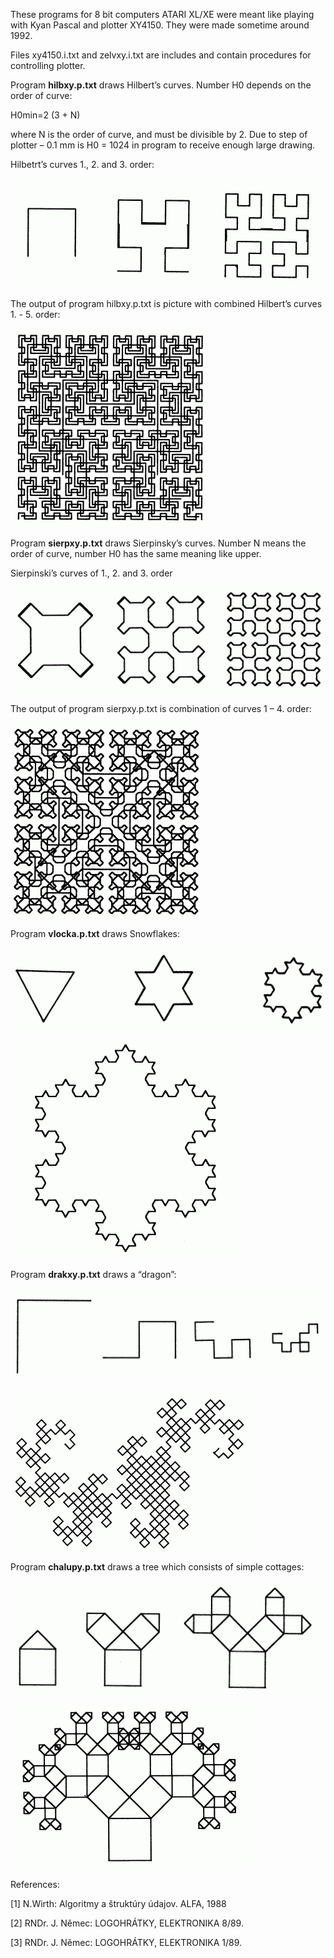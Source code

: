 These programs for 8 bit computers ATARI XL/XE were meant like playing with Kyan Pascal and plotter XY4150. They were made sometime around 1992.

Files xy4150.i.txt and zelvxy.i.txt are includes and contain procedures for controlling plotter.

Program **hilbxy.p.txt** draws Hilbert’s curves. Number H0 depends on the order of curve:

H0min=2 (3 + N)

where N is the order of curve, and must be divisible by 2. Due to step of plotter – 0.1 mm is H0 = 1024 in program to receive enough large drawing.

Hilbetrt’s curves 1., 2. and 3. order:

![](https://github.com/georger420/githubtraining/blob/main/Atari-XY4150/hilbxy2.gif)

The output of program hilbxy.p.txt is picture with combined Hilbert’s curves 1. - 5. order:

![](https://github.com/georger420/githubtraining/blob/main/Atari-XY4150/hilbxy1.gif)

Program **sierpxy.p.txt** draws Sierpinsky’s curves. Number N means the order of curve, number H0 has the same meaning like upper.

Sierpinski’s curves of 1., 2. and 3. order

![](https://github.com/georger420/githubtraining/blob/main/Atari-XY4150/sierpxy2.gif)

The output of program  sierpxy.p.txt  is combination of curves 1 – 4. order:

![](https://github.com/georger420/githubtraining/blob/main/Atari-XY4150/sierpxy1.gif)

Program **vlocka.p.txt** draws Snowflakes:

![](https://github.com/georger420/githubtraining/blob/main/Atari-XY4150/vlocka1.gif)

![](https://github.com/georger420/githubtraining/blob/main/Atari-XY4150/vlocka2.gif)

Program **drakxy.p.txt** draws a “dragon”:

![](https://github.com/georger420/githubtraining/blob/main/Atari-XY4150/drak1.gif)

![](https://github.com/georger420/githubtraining/blob/main/Atari-XY4150/drak2.gif)

Program **chalupy.p.txt** draws a tree which consists of simple cottages:

![](https://github.com/georger420/githubtraining/blob/main/Atari-XY4150/chalupy1.gif)

![](https://github.com/georger420/githubtraining/blob/main/Atari-XY4150/chalupy2.gif)


References:

[1] N.Wirth: Algoritmy a štruktúry údajov. ALFA, 1988

[2] RNDr. J. Němec: LOGOHRÁTKY, ELEKTRONIKA 8/89.

[3] RNDr. J. Němec: LOGOHRÁTKY, ELEKTRONIKA 1/89.
